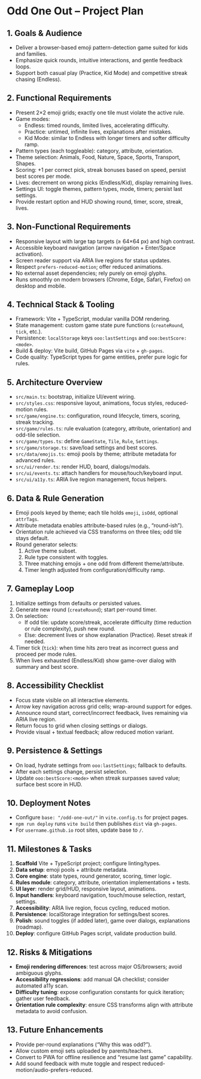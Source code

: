 # Odd One Out – Project Plan

## 1. Goals & Audience
- Deliver a browser-based emoji pattern-detection game suited for kids and families.
- Emphasize quick rounds, intuitive interactions, and gentle feedback loops.
- Support both casual play (Practice, Kid Mode) and competitive streak chasing (Endless).

## 2. Functional Requirements
- Present 2×2 emoji grids; exactly one tile must violate the active rule.
- Game modes:
  - Endless: timed rounds, limited lives, accelerating difficulty.
  - Practice: untimed, infinite lives, explanations after mistakes.
  - Kid Mode: similar to Endless with longer timers and softer difficulty ramp.
- Pattern types (each toggleable): category, attribute, orientation.
- Theme selection: Animals, Food, Nature, Space, Sports, Transport, Shapes.
- Scoring: +1 per correct pick, streak bonuses based on speed, persist best scores per mode.
- Lives: decrement on wrong picks (Endless/Kid), display remaining lives.
- Settings UI: toggle themes, pattern types, mode, timers; persist last settings.
- Provide restart option and HUD showing round, timer, score, streak, lives.

## 3. Non-Functional Requirements
- Responsive layout with large tap targets (≥ 64×64 px) and high contrast.
- Accessible keyboard navigation (arrow navigation + Enter/Space activation).
- Screen reader support via ARIA live regions for status updates.
- Respect `prefers-reduced-motion`; offer reduced animations.
- No external asset dependencies; rely purely on emoji glyphs.
- Runs smoothly on modern browsers (Chrome, Edge, Safari, Firefox) on desktop and mobile.

## 4. Technical Stack & Tooling
- Framework: Vite + TypeScript, modular vanilla DOM rendering.
- State management: custom game state pure functions (`createRound`, `tick`, etc.).
- Persistence: `localStorage` keys `ooo:lastSettings` and `ooo:bestScore:<mode>`.
- Build & deploy: Vite build, GitHub Pages via `vite` + `gh-pages`.
- Code quality: TypeScript types for game entities, prefer pure logic for rules.

## 5. Architecture Overview
- `src/main.ts`: bootstrap, initialize UI/event wiring.
- `src/styles.css`: responsive layout, animations, focus styles, reduced-motion rules.
- `src/game/engine.ts`: configuration, round lifecycle, timers, scoring, streak tracking.
- `src/game/rules.ts`: rule evaluation (category, attribute, orientation) and odd-tile selection.
- `src/game/types.ts`: define `GameState`, `Tile`, `Rule`, `Settings`.
- `src/game/storage.ts`: save/load settings and best scores.
- `src/data/emojis.ts`: emoji pools by theme; attribute metadata for advanced rules.
- `src/ui/render.ts`: render HUD, board, dialogs/modals.
- `src/ui/events.ts`: attach handlers for mouse/touch/keyboard input.
- `src/ui/a11y.ts`: ARIA live region management, focus helpers.

## 6. Data & Rule Generation
- Emoji pools keyed by theme; each tile holds `emoji`, `isOdd`, optional `attrTags`.
- Attribute metadata enables attribute-based rules (e.g., “round-ish”).
- Orientation rule achieved via CSS transforms on three tiles; odd tile stays default.
- Round generator selects:
  1. Active theme subset.
  2. Rule type consistent with toggles.
  3. Three matching emojis + one odd from different theme/attribute.
  4. Timer length adjusted from configuration/difficulty ramp.

## 7. Gameplay Loop
1. Initialize settings from defaults or persisted values.
2. Generate new round (`createRound`); start per-round timer.
3. On selection:
   - If odd tile: update score/streak, accelerate difficulty (time reduction or rule complexity), push new round.
   - Else: decrement lives or show explanation (Practice). Reset streak if needed.
4. Timer tick (`tick`): when time hits zero treat as incorrect guess and proceed per mode rules.
5. When lives exhausted (Endless/Kid) show game-over dialog with summary and best score.

## 8. Accessibility Checklist
- Focus state visible on all interactive elements.
- Arrow key navigation across grid cells; wrap-around support for edges.
- Announce round start, correct/incorrect feedback, lives remaining via ARIA live region.
- Return focus to grid when closing settings or dialogs.
- Provide visual + textual feedback; allow reduced motion variant.

## 9. Persistence & Settings
- On load, hydrate settings from `ooo:lastSettings`; fallback to defaults.
- After each settings change, persist selection.
- Update `ooo:bestScore:<mode>` when streak surpasses saved value; surface best score in HUD.

## 10. Deployment Notes
- Configure `base: "/odd-one-out/"` in `vite.config.ts` for project pages.
- `npm run deploy` runs `vite build` then publishes `dist` via `gh-pages`.
- For `username.github.io` root sites, update base to `/`.

## 11. Milestones & Tasks
1. **Scaffold** Vite + TypeScript project; configure linting/types.
2. **Data setup**: emoji pools + attribute metadata.
3. **Core engine**: state types, round generator, scoring, timer logic.
4. **Rules module**: category, attribute, orientation implementations + tests.
5. **UI layer**: render grid/HUD, responsive layout, animations.
6. **Input handlers**: keyboard navigation, touch/mouse selection, restart, settings.
7. **Accessibility**: ARIA live region, focus cycling, reduced motion.
8. **Persistence**: localStorage integration for settings/best scores.
9. **Polish**: sound toggles (if added later), game over dialogs, explanations (roadmap).
10. **Deploy**: configure GitHub Pages script, validate production build.

## 12. Risks & Mitigations
- **Emoji rendering differences**: test across major OS/browsers; avoid ambiguous glyphs.
- **Accessibility regressions**: add manual QA checklist; consider automated a11y scan.
- **Difficulty tuning**: expose configuration constants for quick iteration; gather user feedback.
- **Orientation rule complexity**: ensure CSS transforms align with attribute metadata to avoid confusion.

## 13. Future Enhancements
- Provide per-round explanations (“Why this was odd?”).
- Allow custom emoji sets uploaded by parents/teachers.
- Convert to PWA for offline resilience and “resume last game” capability.
- Add sound feedback with mute toggle and respect reduced-motion/audio-prefers-reduced.

